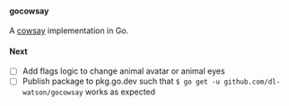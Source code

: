 #### gocowsay

A [cowsay](https://en.wikipedia.org/wiki/Cowsay) implementation in Go. 

#### Next 
- [ ] Add flags logic to change animal avatar or animal eyes
- [ ] Publish package to pkg.go.dev such that `$ go get -u github.com/dl-watson/gocowsay` works as expected